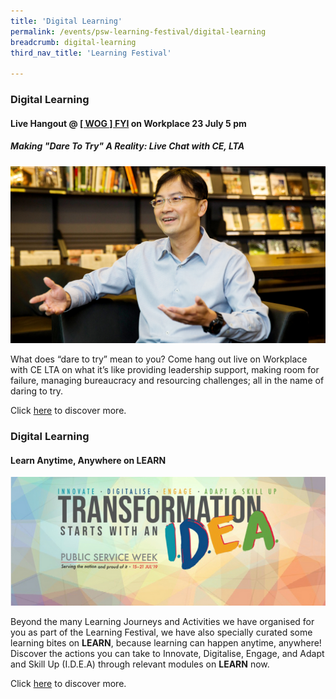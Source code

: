 ```yaml
---
title: 'Digital Learning'
permalink: /events/psw-learning-festival/digital-learning
breadcrumb: digital-learning
third_nav_title: 'Learning Festival'

---
```


### Digital Learning
#### Live Hangout @ [[ WOG ] FYI](https://onepublicservice.facebook.com/groups/wogfyi) on Workplace 23 July 5 pm 

##### Making "Dare To Try" A Reality: Live Chat with CE, LTA 

<img src="/images/Cuppa-LTA-Main-1900-x-600.jpg" />

What does “dare to try” mean to you? Come hang out live on Workplace with CE LTA on what it’s like providing leadership support, making room for failure, managing bureaucracy and resourcing challenges; all in the name of daring to try.

Click [here](https://onepublicservice.facebook.com/groups/wogfyi) to discover more. 


### Digital Learning
#### Learn Anytime, Anywhere on LEARN

<img src="/images/LEARN.png" />

Beyond the many Learning Journeys and Activities we have organised for you as part of the Learning Festival, we have also specially curated some learning bites on <b>LEARN</b>, because learning can happen anytime, anywhere! Discover the actions you can take to Innovate, Digitalise, Engage, and Adapt and Skill Up (I.D.E.A) through relevant modules on <b>LEARN</b> now.  

Click [here](https://www.learn.gov.sg/dlp/student/coursecollection/17396) to discover more. 